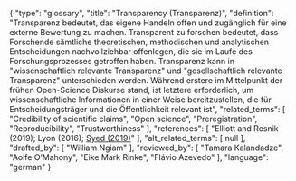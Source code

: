 {
    "type": "glossary",
    "title": "Transparency (Transparenz)",
    "definition": "Transparenz bedeutet, das eigene Handeln offen und zugänglich für eine externe Bewertung zu machen. Transparent zu forschen bedeutet, dass Forschende sämtliche theoretischen, methodischen und analytischen Entscheidungen nachvollziehbar offenlegen, die sie im Laufe des Forschungsprozesses getroffen haben. Transparenz kann in \"wissenschaftlich relevante Transparenz\" und \"gesellschaftlich relevante Transparenz\" unterschieden werden. Während erstere im Mittelpunkt der frühen Open-Science Diskurse stand, ist letztere erforderlich, um wissenschaftliche Informationen in einer Weise bereitzustellen, die für Entscheidungsträger und die Öffentlichkeit relevant ist",
    "related_terms": [
        "Credibility of scientific claims",
        "Open science",
        "Preregistration",
        "Reproducibility",
        "Trustworthiness"
    ],
    "references": [
        "Elliott and Resnik (2019); Lyon (2016); [Syed (2019)](https://psyarxiv.com/cteyb/)"
    ],
    "alt_related_terms": [
        null
    ],
    "drafted_by": [
        "William Ngiam"
    ],
    "reviewed_by": [
        "Tamara Kalandadze",
        "Aoife O’Mahony",
        "Eike Mark Rinke",
        "Flávio Azevedo"
    ],
    "language": "german"
}